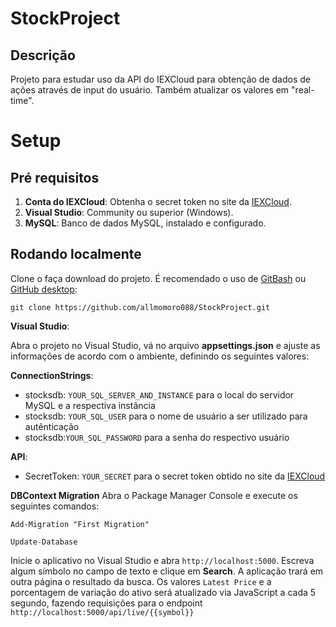 # StockProject
## Descrição
Projeto para estudar uso da API do IEXCloud para obtenção de dados de ações através de input do usuário. Também atualizar os valores em "real-time".

# Setup

## Pré requisitos
1. **Conta do IEXCloud**: Obtenha o secret token no site da [IEXCloud](https://iexcloud.io/).
2. **Visual Studio**: Community ou superior (Windows).
3. **MySQL**: Banco de dados MySQL, instalado e configurado.

## Rodando localmente
Clone o faça download do projeto. É recomendado o uso de [GitBash](https://git-scm.com/downloads) ou [GitHub desktop](https://desktop.github.com/):

    git clone https://github.com/allmomoro088/StockProject.git

**Visual Studio**:

Abra o projeto no Visual Studio, vá no arquivo **appsettings.json** e ajuste as informações de acordo com o ambiente, definindo os seguintes valores:

**ConnectionStrings**:
- stocksdb: `YOUR_SQL_SERVER_AND_INSTANCE` para o local do servidor MySQL e a respectiva instância
- stocksdb: `YOUR_SQL_USER` para o nome de usuário a ser utilizado para autênticação
- stocksdb:`YOUR_SQL_PASSWORD` para a senha do respectivo usuário

**API**:
- SecretToken: `YOUR_SECRET` para o secret token obtido no site da [IEXCloud](https://iexcloud.io/)

**DBContext Migration**
Abra o Package Manager Console e execute os seguintes comandos:

    Add-Migration "First Migration"

    Update-Database

Inicie o aplicativo no Visual Studio e abra `http://localhost:5000`. Escreva algum símbolo no campo de texto e clique em **Search**. A aplicação trará em outra página o resultado da busca. Os valores `Latest Price` e a porcentagem de variação do ativo será atualizado via JavaScript a cada 5 segundo, fazendo requisições para o endpoint `http://localhost:5000/api/live/{{symbol}}`

